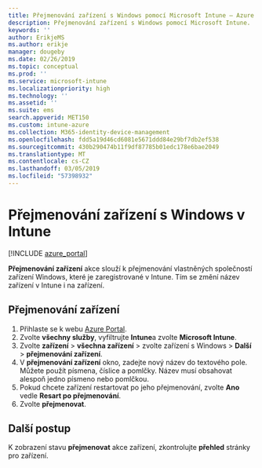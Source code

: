 ```yaml
---
title: Přejmenování zařízení s Windows pomocí Microsoft Intune – Azure | Dokumentace Microsoftu
description: Přejmenování zařízení s Windows pomocí Microsoft Intune.
keywords: ''
author: ErikjeMS
ms.author: erikje
manager: dougeby
ms.date: 02/26/2019
ms.topic: conceptual
ms.prod: ''
ms.service: microsoft-intune
ms.localizationpriority: high
ms.technology: ''
ms.assetid: ''
ms.suite: ems
search.appverid: MET150
ms.custom: intune-azure
ms.collection: M365-identity-device-management
ms.openlocfilehash: fdd5a19d46cd6081e5671ddd84e29bf7db2ef538
ms.sourcegitcommit: 430b290474b11f9df87785b01edc178e6bae2049
ms.translationtype: MT
ms.contentlocale: cs-CZ
ms.lasthandoff: 03/05/2019
ms.locfileid: "57398932"
---
```

# <a name="rename-a-windows-device-in-intune"></a>Přejmenování zařízení s Windows v Intune


[!INCLUDE [azure_portal](./includes/azure_portal.md)]

**Přejmenování zařízení** akce slouží k přejmenování vlastněných společností zařízení Windows, které je zaregistrované v Intune. Tím se změní název zařízení v Intune i na zařízení. 


## <a name="rename-a-device"></a>Přejmenování zařízení

1. Přihlaste se k webu [Azure Portal](https://portal.azure.com).
2. Zvolte **všechny služby**, vyfiltrujte **Intune**a zvolte **Microsoft Intune**.
3. Zvolte **zařízení** > **všechna zařízení** > zvolte zařízení s Windows > **Další** > **přejmenování zařízení**.
4. V **přejmenování zařízení** okno, zadejte nový název do textového pole. Můžete použít písmena, číslice a pomlčky. Název musí obsahovat alespoň jedno písmeno nebo pomlčkou.
5. Pokud chcete zařízení restartovat po jeho přejmenování, zvolte **Ano** vedle **Resart po přejmenování**.
6. Zvolte **přejmenovat**.



## <a name="next-steps"></a>Další postup

K zobrazení stavu **přejmenovat** akce zařízení, zkontrolujte **přehled** stránky pro zařízení.
